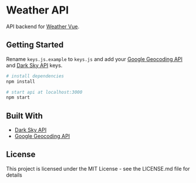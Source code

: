 # Weather API

API backend for [Weather Vue](https://github.com/krestaino/weather-vue).

## Getting Started

Rename `keys.js.example` to `keys.js` and add your [Google Geocoding API](https://developers.google.com/maps/documentation/geocoding/get-api-key) and [Dark Sky API](https://darksky.net/dev/) keys. 
``` bash
# install dependencies
npm install

# start api at localhost:3000
npm start
```

## Built With
* [Dark Sky API](https://darksky.net/dev/)
* [Google Geocoding API](https://developers.google.com/maps/documentation/geocoding/get-api-key)

## License 
This project is licensed under the MIT License - see the LICENSE.md file for details
